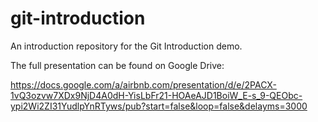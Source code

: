 # git-introduction
An introduction repository for the Git Introduction demo.

The full presentation can be found on Google Drive:

https://docs.google.com/a/airbnb.com/presentation/d/e/2PACX-1vQ3ozvw7XDx9NjD4A0dH-YisLbFr21-HOAeAJD1BoiW_E-s_9-QEObc-ypi2Wi2ZI31YudlpYnRTyws/pub?start=false&loop=false&delayms=3000

